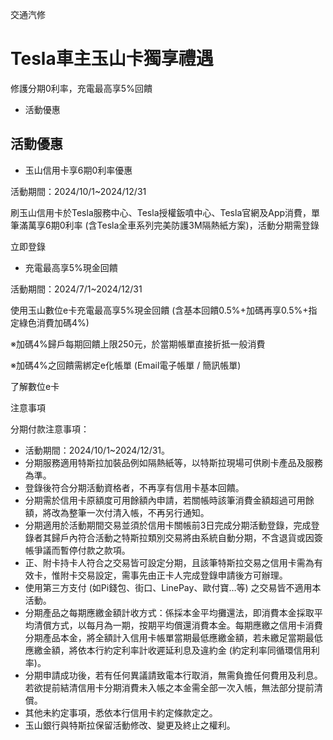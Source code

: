 交通汽修

# Tesla車主玉山卡獨享禮遇  

修護分期0利率，充電最高享5%回饋

  * 活動優惠

## 活動優惠

  * 玉山信用卡享6期0利率優惠

活動期間：2024/10/1~2024/12/31

刷玉山信用卡於Tesla服務中心、Tesla授權鈑噴中心、Tesla官網及App消費，單筆滿萬享6期0利率
(含Tesla全車系列完美防護3M隔熱紙方案)，活動分期需登錄

立即登錄

  * 充電最高享5%現金回饋

活動期間：2024/7/1~2024/12/31

使用玉山數位e卡充電最高享5%現金回饋 (含基本回饋0.5%+加碼再享0.5%+指定綠色消費加碼4%)

※加碼4%歸戶每期回饋上限250元，於當期帳單直接折抵一般消費

※加碼4%之回饋需綁定e化帳單 (Email電子帳單 / 簡訊帳單)

了解數位e卡

注意事項

分期付款注意事項：

  * 活動期間：2024/10/1~2024/12/31。
  * 分期服務適用特斯拉加裝品例如隔熱紙等，以特斯拉現場可供刷卡產品及服務為準。
  * 登錄後符合分期活動資格者，不再享有信用卡基本回饋。
  * 分期需於信用卡原額度可用餘額內申請，若關帳時該筆消費金額超過可用餘額，將改為整筆一次付清入帳，不再另行通知。
  * 分期適用於活動期間交易並須於信用卡關帳前3日完成分期活動登錄，完成登錄者其歸戶內符合活動之特斯拉類別交易將由系統自動分期，不含退貨或因簽帳爭議而暫停付款之款項。
  * 正、附卡持卡人符合之交易皆可設定分期，且該筆特斯拉交易之信用卡需為有效卡，惟附卡交易設定，需事先由正卡人完成登錄申請後方可辦理。
  * 使用第三方支付 (如Pi錢包、街口、LinePay、歐付寶…等) 之交易皆不適用本活動。
  * 分期產品之每期應繳金額計收方式：係採本金平均攤還法，即消費本金採取平均清償方式，以每月為一期，按期平均償還消費本金。每期應繳之信用卡消費分期產品本金，將全額計入信用卡帳單當期最低應繳金額，若未繳足當期最低應繳金額，將依本行約定利率計收遲延利息及違約金 (約定利率同循環信用利率)。
  * 分期申請成功後，若有任何異議請致電本行取消，無需負擔任何費用及利息。若欲提前結清信用卡分期消費未入帳之本金需全部一次入帳，無法部分提前清償。
  * 其他未約定事項，悉依本行信用卡約定條款定之。
  * 玉山銀行與特斯拉保留活動修改、變更及終止之權利。

